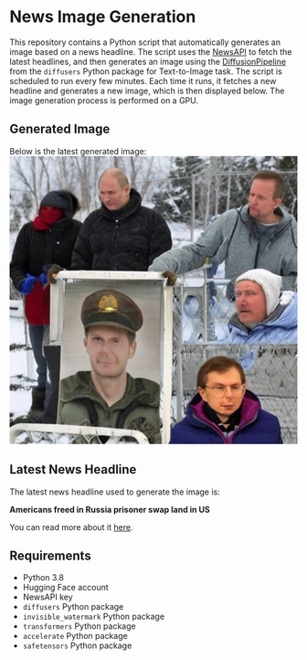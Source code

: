 # News Image Generation
This repository contains a Python script that automatically generates an image based on a news headline. The script uses the [NewsAPI](https://newsapi.org/) to fetch the latest headlines, and then generates an image using the [DiffusionPipeline](https://github.com/huggingface/diffusers) from the `diffusers` Python package for Text-to-Image task.
The script is scheduled to run every few minutes. Each time it runs, it fetches a new headline and generates a new image, which is then displayed below. The image generation process is performed on a GPU.

## Generated Image
Below is the latest generated image:
![Generated Image](image.png)

## Latest News Headline
The latest news headline used to generate the image is:

**Americans freed in Russia prisoner swap land in US**

You can read more about it [here](https://news.google.com/rss/articles/CBMiWkFVX3lxTE5tSUc2NzJmeEt1TDlZQjY2RmFJUkdjaUJkUmpNYnM2LVBHUTJ1TEpGS2xvRm9yeUdkWGR2SVEwY3Q2cjY4SnVidjd4N0JBaHRCbnI4Y1dEWkNCUdIBX0FVX3lxTE5sZFpVUXlfSjVaQl9ObUV6TmZOOXU0VzhpMmdmT1BGYm5IR3llbHlENG5RZzNBRzUyWGFBM2VnblljYkxSYUFfUTkwU2puX1dHQlgxZXltSkRLNnU1Rnhv?oc=5).

## Requirements
- Python 3.8
- Hugging Face account
- NewsAPI key
- `diffusers` Python package
- `invisible_watermark` Python package
- `transformers` Python package
- `accelerate` Python package
- `safetensors` Python package
